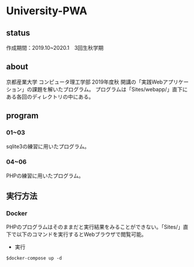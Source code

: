 # University-PWA

## status
作成期間：2019.10~2020.1　3回生秋学期

## about
京都産業大学 コンピュータ理工学部 2019年度秋 開講の「実践Webアプリケーション」の課題を解いたプログラム。
プログラムは「Sites/webapp/」直下にある各回のディレクトリの中にある。

## program
### 01~03
sqlite3の練習に用いたプログラム。

### 04~06
PHPの練習に用いたプログラム。

## 実行方法
### Docker
PHPのプログラムはそのままだと実行結果をみることができない。「Sites/」直下で以下のコマンドを実行するとWebブラウザで閲覧可能。

+ 実行
```
$docker-compose up -d
```
